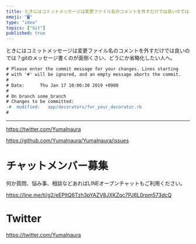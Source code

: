 ```yaml
---
title: ときにはコミットメッセージは変更ファイル名のコメントを外すだけでは良いのでは？gitのメッセージ書くのが面倒くさい、どうにか省略化したい人へ
emoji: "🖥"
type: "idea"
topics: ["Git"]
published: true
---
```


ときにはコミットメッセージは変更ファイル名のコメントを外すだけでは良いのでは？gitのメッセージ書くのが面倒くさい、どうにか省略化したい人へ。

```diff
# Please enter the commit message for your changes. Lines starting
# with '#' will be ignored, and an empty message aborts the commit.
#
# Date:      Thu Jan 17 10:06:30 2019 +0900
#
# On branch some_branch
# Changes to be committed:
-#	modified:   app/decorators/for_your_decorator.rb
#

```


---

https://twitter.com/YumaInaura

https://github.com/YumaInaura/YumaInaura/issues








<!-- Update From Qiita API -->

# チャットメンバー募集


何か質問、悩み事、相談などあればLINEオープンチャットもご利用ください。

https://line.me/ti/g2/eEPltQ6Tzh3pYAZV8JXKZqc7PJ6L0rpm573dcQ





# Twitter


https://twitter.com/YumaInaura


<!-- Update From Qiita API -->


